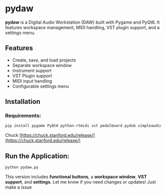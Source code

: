 # pydaw

**pydaw** is a Digital Audio Workstation (DAW) built with Pygame and PyQt6. It features workspace management, MIDI handling, VST plugin support, and a settings menu.

## Features
- Create, save, and load projects
- Separate workspace window
- Instrument support
- VST Plugin support
- MIDI input handling
- Configurable settings menu

## Installation
### Requirements:
```bash
pip install pygame PyQt6 python-rtmidi vst pedalboard pydub simpleaudio font

```
Chuck
[https://chuck.stanford.edu/release/](https://chuck.stanford.edu/release/)

## Run the Application:

```bash
python pydaw.py
```

This version includes **functional buttons**, a **workspace window**, **VST support**, and **settings**. Let me know if you need changes or updates! Just make a issue
